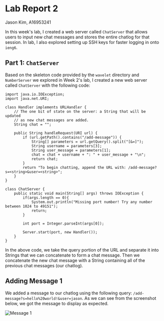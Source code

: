 # **Lab Report 2**
Jason Kim, A16953241

In this week's lab, I created a web server called `ChatServer` that allows users to input new chat messages and stores the entire chatlog for that session. In lab, I also explored setting up SSH keys for faster logging in onto `ieng6`.

## Part 1: `ChatServer`

Based on the skeleton code provided by the `wavelet` directory and `NumberServer` we explored in Week 2's lab, I created a new web server called `ChatServer` with the following code:

```
import java.io.IOException;
import java.net.URI;

class Handler implements URLHandler {
    // The one bit of state on the server: a String that will be updated
    // as new chat messages are added.
    String chat = "";

    public String handleRequest(URI url) {
        if (url.getPath().contains("/add-message")) {
            String[] parameters = url.getQuery().split("[&=]");
            String username = parameters[3];
            String user_message = parameters[1];                                                                                        
            chat = chat + username + ": " + user_message + "\n";
            return chat;
        }
        return "To begin chatting, append the URL with: /add-message?s=<string>&user=<string>";
    }
}

class ChatServer {
    public static void main(String[] args) throws IOException {
        if(args.length == 0){
            System.out.println("Missing port number! Try any number between 1024 to 49151");
            return;
        }

        int port = Integer.parseInt(args[0]);

        Server.start(port, new Handler());
    }
}
```

In the above code, we take the query portion of the URL and separate it into Strings that we can concatenate to form a chat message.
Then we concatenate the new chat message with a String containing all of the previous chat messages (our chatlog).

Adding Message 1
---
We added a message to our chatlog using the following query: `/add-message?s=hello%20world!&user=jason`. As we can see from the screenshot below, we got the message to display as expected.

![Message 1](lab-report-2-images/ChatServerMessage1)


